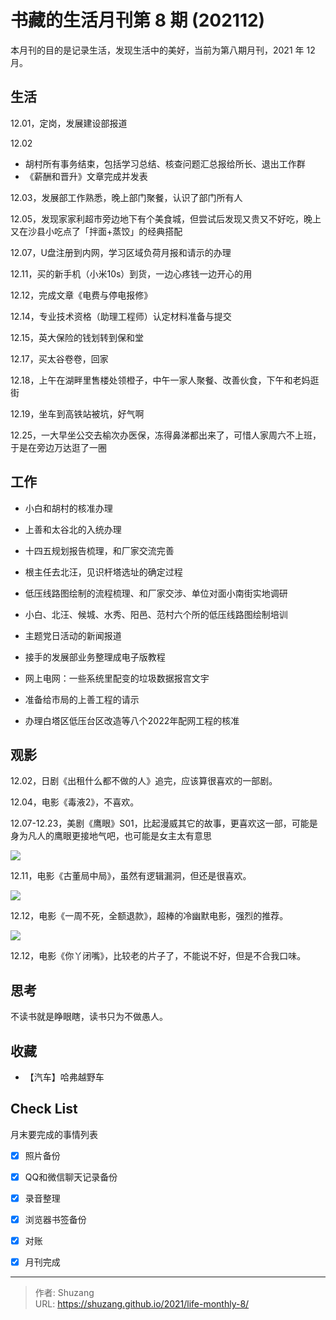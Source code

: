 # 书藏的生活月刊第 8 期 (202112)


本月刊的目的是记录生活，发现生活中的美好，当前为第八期月刊，2021 年 12 月。

<!--more-->

## 生活

12.01，定岗，发展建设部报道

12.02

- 胡村所有事务结束，包括学习总结、核查问题汇总报给所长、退出工作群
- 《薪酬和晋升》文章完成并发表

12.03，发展部工作熟悉，晚上部门聚餐，认识了部门所有人

12.05，发现家家利超市旁边地下有个美食城，但尝试后发现又贵又不好吃，晚上又在沙县小吃点了「拌面+蒸饺」的经典搭配

12.07，U盘注册到内网，学习区域负荷月报和请示的办理

12.11，买的新手机（小米10s）到货，一边心疼钱一边开心的用

12.12，完成文章《电费与停电报修》

12.14，专业技术资格（助理工程师）认定材料准备与提交

12.15，英大保险的钱划转到保和堂

12.17，买太谷卷卷，回家

12.18，上午在湖畔里售楼处领橙子，中午一家人聚餐、改善伙食，下午和老妈逛街

12.19，坐车到高铁站被坑，好气啊

12.25，一大早坐公交去榆次办医保，冻得鼻涕都出来了，可惜人家周六不上班，于是在旁边万达逛了一圈



## 工作

- 小白和胡村的核准办理
- 上善和太谷北的入统办理

- 十四五规划报告梳理，和厂家交流完善
- 根主任去北汪，见识杆塔选址的确定过程
- 低压线路图绘制的流程梳理、和厂家交涉、单位对面小南街实地调研
- 小白、北汪、候城、水秀、阳邑、范村六个所的低压线路图绘制培训
- 主题党日活动的新闻报道
- 接手的发展部业务整理成电子版教程
- 网上电网：一些系统里配变的垃圾数据报宫文宇
- 准备给市局的上善工程的请示
- 办理白塔区低压台区改造等八个2022年配网工程的核准

## 观影

12.02，日剧《出租什么都不做的人》追完，应该算很喜欢的一部剧。

12.04，电影《毒液2》，不喜欢。

12.07-12.23，美剧《鹰眼》S01，比起漫威其它的故事，更喜欢这一部，可能是身为凡人的鹰眼更接地气吧，也可能是女主太有意思

![](https://picped-1301226557.cos.ap-beijing.myqcloud.com/ZK_20211231_鹰眼.jpg)

12.11，电影《古董局中局》，虽然有逻辑漏洞，但还是很喜欢。

![](https://picped-1301226557.cos.ap-beijing.myqcloud.com/ZK_20211231_古董局中局.jpg)

12.12，电影《一周不死，全额退款》，超棒的冷幽默电影，强烈的推荐。

![](https://picped-1301226557.cos.ap-beijing.myqcloud.com/ZK_20211231_一周不死全额退款.jpg)

12.12，电影《你丫闭嘴》，比较老的片子了，不能说不好，但是不合我口味。

## 思考

不读书就是睁眼瞎，读书只为不做愚人。

## 收藏

- 【汽车】哈弗越野车

## Check List

月末要完成的事情列表

- [x] 照片备份
- [x] QQ和微信聊天记录备份
- [x] 录音整理
- [x] 浏览器书签备份
- [x] 对账
- [x] 月刊完成









---

> 作者: Shuzang  
> URL: https://shuzang.github.io/2021/life-monthly-8/  

